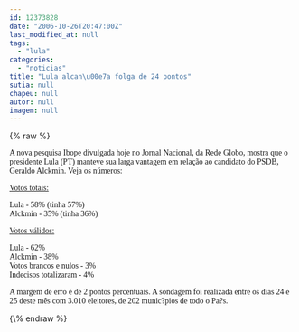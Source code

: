 ```yaml
---
id: 12373828
date: "2006-10-26T20:47:00Z"
last_modified_at: null
tags:
  - "lula"
categories:
  - "noticias"
title: "Lula alcan\u00e7a folga de 24 pontos"
sutia: null
chapeu: null
autor: null
imagem: null
---
```

{\% raw %}
<p><P><FONT face=Verdana>A nova pesquisa Ibope divulgada hoje no Jornal Nacional, da Rede Globo, mostra que o presidente Lula (PT)&nbsp;manteve sua larga vantagem em relação ao candidato do PSDB, Geraldo Alckmin. Veja os números:</FONT></P></p>
<p><P><FONT face=Verdana><U>Votos totais:</U></FONT></P></p>
<p><P><FONT face=Verdana>Lula - 58% (tinha 57%)<BR>Alckmin - 35% (tinha 36%)</FONT></P></p>
<p><P><FONT face=Verdana><U>Votos válidos:</U></FONT></P></p>
<p><P><FONT face=Verdana>Lula - 62%<BR>Alckmin - 38%<BR>Votos brancos e nulos - 3%<BR>Indecisos totalizaram - 4%</FONT></P></p>
<p><P><FONT face=Verdana>A margem de erro é de 2 pontos percentuais. A sondagem foi realizada entre os dias 24 e 25 deste mês com 3.010 eleitores, de 202 munic?pios de todo o Pa?s.</FONT></P> </p>
{\% endraw %}